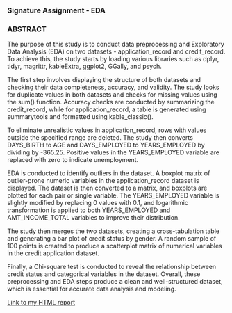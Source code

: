 ### Signature Assignment - EDA
### ABSTRACT
The purpose of this study is to conduct data preprocessing and Exploratory Data Analysis (EDA) on two datasets - application_record and credit_record. To achieve this, the study starts by loading various libraries such as dplyr, tidyr, magrittr, kableExtra, ggplot2, GGally, and psych.

The first step involves displaying the structure of both datasets and checking their data completeness, accuracy, and validity. The study looks for duplicate values in both datasets and checks for missing values using the sum() function. Accuracy checks are conducted by summarizing the credit_record, while for application_record, a table is generated using summarytools and formatted using kable_classic().

To eliminate unrealistic values in application_record, rows with values outside the specified range are deleted. The study then converts DAYS_BIRTH to AGE and DAYS_EMPLOYED to YEARS_EMPLOYED by dividing by -365.25. Positive values in the YEARS_EMPLOYED variable are replaced with zero to indicate unemployment.

EDA is conducted to identify outliers in the dataset. A boxplot matrix of outlier-prone numeric variables in the application_record dataset is displayed. The dataset is then converted to a matrix, and boxplots are plotted for each pair or single variable. The YEARS_EMPLOYED variable is slightly modified by replacing 0 values with 0.1, and logarithmic transformation is applied to both YEARS_EMPLOYED and AMT_INCOME_TOTAL variables to improve their distribution.

The study then merges the two datasets, creating a cross-tabulation table and generating a bar plot of credit status by gender. A random sample of 100 points is created to produce a scatterplot matrix of numerical variables in the credit application dataset.

Finally, a Chi-square test is conducted to reveal the relationship between credit status and categorical variables in the dataset. Overall, these preprocessing and EDA steps produce a clean and well-structured dataset, which is essential for accurate data analysis and modeling.

[Link to my HTML report](https://shahab-f.github.io/ALY6040-Data-Mining-Applications-Winter-2023/ALY6040_-M3_-signature-assignment-EDA_-FeghahatiS---rev-7.html)
